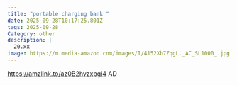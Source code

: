 ```yaml
---
title: "portable charging bank "
date: 2025-09-28T10:17:25.801Z
tags: 2025-09-28
Category: other
description: |
  20.xx
image: https://m.media-amazon.com/images/I/4152Xb7ZqgL._AC_SL1000_.jpg
---
```

https://amzlink.to/az0B2hvzxpgi4
AD